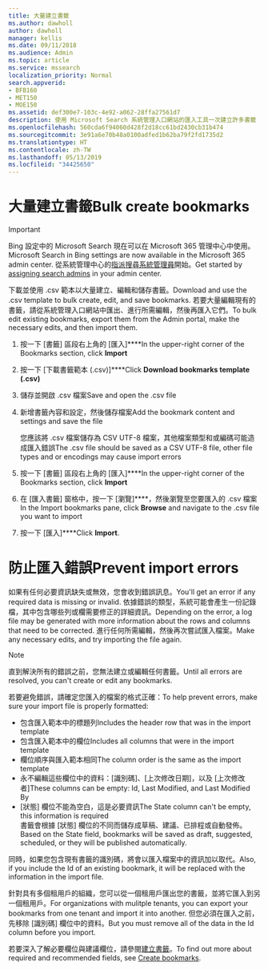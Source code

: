 ```yaml
---
title: 大量建立書籤
ms.author: dawholl
author: dawholl
manager: kellis
ms.date: 09/11/2018
ms.audience: Admin
ms.topic: article
ms.service: mssearch
localization_priority: Normal
search.appverid:
- BFB160
- MET150
- MOE150
ms.assetid: def300e7-103c-4e92-a062-28ffa27561d7
description: 使用 Microsoft Search 系統管理入口網站的匯入工具一次建立許多書籤
ms.openlocfilehash: 560cda6f94060d428f2d18cc61bd2430cb31b474
ms.sourcegitcommit: 3e91a6e70b48a0100adfed1b62ba79f2fd1735d2
ms.translationtype: HT
ms.contentlocale: zh-TW
ms.lasthandoff: 05/13/2019
ms.locfileid: "34425650"
---
```

# <a name="bulk-create-bookmarks"></a><span data-ttu-id="44c2f-103">大量建立書籤</span><span class="sxs-lookup"><span data-stu-id="44c2f-103">Bulk create bookmarks</span></span>

> [!IMPORTANT]
> <span data-ttu-id="44c2f-104">Bing 設定中的 Microsoft Search 現在可以在 Microsoft 365 管理中心中使用。</span><span class="sxs-lookup"><span data-stu-id="44c2f-104">Microsoft Search in Bing settings are now available in the Microsoft 365 admin center.</span></span> <span data-ttu-id="44c2f-105">從系統管理中心的[指派搜尋系統管理員](https://docs.microsoft.com/zh-TW/microsoftsearch/setup-microsoft-search#step-2-assign-search-admin-and-search-editor)開始。</span><span class="sxs-lookup"><span data-stu-id="44c2f-105">Get started by [assigning search admins](https://docs.microsoft.com/en-us/microsoftsearch/setup-microsoft-search#step-2-assign-search-admin-and-search-editor) in your admin center.</span></span>
    
<span data-ttu-id="44c2f-106">下載並使用 .csv 範本以大量建立、編輯和儲存書籤。</span><span class="sxs-lookup"><span data-stu-id="44c2f-106">Download and use the .csv template to bulk create, edit, and save bookmarks.</span></span> <span data-ttu-id="44c2f-107">若要大量編輯現有的書籤，請從系統管理入口網站中匯出、進行所需編輯，然後再匯入它們。</span><span class="sxs-lookup"><span data-stu-id="44c2f-107">To bulk edit existing bookmarks, export them from the Admin portal, make the necessary edits, and then import them.</span></span>
  
1. <span data-ttu-id="44c2f-108">按一下 [書籤] 區段右上角的 [匯入]\*\*\*\*</span><span class="sxs-lookup"><span data-stu-id="44c2f-108">In the upper-right corner of the Bookmarks section, click **Import**</span></span>
    
2. <span data-ttu-id="44c2f-109">按一下 [下載書籤範本 (.csv)]\*\*\*\*</span><span class="sxs-lookup"><span data-stu-id="44c2f-109">Click **Download bookmarks template (.csv)**</span></span>
    
3. <span data-ttu-id="44c2f-110">儲存並開啟 .csv 檔案</span><span class="sxs-lookup"><span data-stu-id="44c2f-110">Save and open the .csv file</span></span>
    
4. <span data-ttu-id="44c2f-111">新增書籤內容和設定，然後儲存檔案</span><span class="sxs-lookup"><span data-stu-id="44c2f-111">Add the bookmark content and settings and save the file</span></span>

    <span data-ttu-id="44c2f-112">您應該將 .csv 檔案儲存為 CSV UTF-8 檔案，其他檔案類型和或編碼可能造成匯入錯誤</span><span class="sxs-lookup"><span data-stu-id="44c2f-112">The .csv file should be saved as a CSV UTF-8 file, other file types and or encodings may cause import errors</span></span>
    
5. <span data-ttu-id="44c2f-113">按一下 [書籤] 區段右上角的 [匯入]\*\*\*\*</span><span class="sxs-lookup"><span data-stu-id="44c2f-113">In the upper-right corner of the Bookmarks section, click **Import**</span></span>
    
6. <span data-ttu-id="44c2f-114">在 [匯入書籤] 窗格中，按一下 [瀏覽]\*\*\*\*，然後瀏覽至您要匯入的 .csv 檔案</span><span class="sxs-lookup"><span data-stu-id="44c2f-114">In the Import bookmarks pane, click **Browse** and navigate to the .csv file you want to import</span></span> 
    
7. <span data-ttu-id="44c2f-115">按一下 [匯入]\*\*\*\*</span><span class="sxs-lookup"><span data-stu-id="44c2f-115">Click **Import**.</span></span>

# <a name="prevent-import-errors"></a><span data-ttu-id="44c2f-116">防止匯入錯誤</span><span class="sxs-lookup"><span data-stu-id="44c2f-116">Prevent import errors</span></span>      
<span data-ttu-id="44c2f-117">如果有任何必要資訊缺失或無效，您會收到錯誤訊息。</span><span class="sxs-lookup"><span data-stu-id="44c2f-117">You'll get an error if any required data is missing or invalid.</span></span> <span data-ttu-id="44c2f-118">依據錯誤的類型，系統可能會產生一份記錄檔，其中包含哪些列或欄需要修正的詳細資訊。</span><span class="sxs-lookup"><span data-stu-id="44c2f-118">Depending on the error, a log file may be generated with more information about the rows and columns that need to be corrected.</span></span> <span data-ttu-id="44c2f-119">進行任何所需編輯，然後再次嘗試匯入檔案。</span><span class="sxs-lookup"><span data-stu-id="44c2f-119">Make any necessary edits, and try importing the file again.</span></span>

> [!NOTE]
> <span data-ttu-id="44c2f-120">直到解決所有的錯誤之前，您無法建立或編輯任何書籤。</span><span class="sxs-lookup"><span data-stu-id="44c2f-120">Until all errors are resolved, you can't create or edit any bookmarks.</span></span> 

<span data-ttu-id="44c2f-121">若要避免錯誤，請確定您匯入的檔案的格式正確：</span><span class="sxs-lookup"><span data-stu-id="44c2f-121">To help prevent errors, make sure your import file is properly formatted:</span></span>
- <span data-ttu-id="44c2f-122">包含匯入範本中的標題列</span><span class="sxs-lookup"><span data-stu-id="44c2f-122">Includes the header row that was in the import template</span></span>
- <span data-ttu-id="44c2f-123">包含匯入範本中的欄位</span><span class="sxs-lookup"><span data-stu-id="44c2f-123">Includes all columns that were in the import template</span></span>
- <span data-ttu-id="44c2f-124">欄位順序與匯入範本相同</span><span class="sxs-lookup"><span data-stu-id="44c2f-124">The column order is the same as the import template</span></span>
- <span data-ttu-id="44c2f-125">永不編輯這些欄位中的資料：[識別碼]、[上次修改日期]，以及 [上次修改者]</span><span class="sxs-lookup"><span data-stu-id="44c2f-125">These columns can be empty: Id, Last Modified, and Last Modified By</span></span>
- <span data-ttu-id="44c2f-126">[狀態] 欄位不能為空白，這是必要資訊</span><span class="sxs-lookup"><span data-stu-id="44c2f-126">The State column can't be empty, this information is required</span></span>  
<span data-ttu-id="44c2f-127">書籤會根據 [狀態] 欄位的不同而儲存成草稿、建議、已排程或自動發佈。</span><span class="sxs-lookup"><span data-stu-id="44c2f-127">Based on the State field, bookmarks will be saved as draft, suggested, scheduled, or they will be published automatically.</span></span>

<span data-ttu-id="44c2f-128">同時，如果您包含現有書籤的識別碼，將會以匯入檔案中的資訊加以取代。</span><span class="sxs-lookup"><span data-stu-id="44c2f-128">Also, if you include the Id of an existing bookmark, it will be replaced with the information in the import file.</span></span>

<span data-ttu-id="44c2f-129">針對具有多個租用戶的組織，您可以從一個租用戶匯出您的書籤，並將它匯入到另一個租用戶。</span><span class="sxs-lookup"><span data-stu-id="44c2f-129">For organizations with mulitple tenants, you can export your bookmarks from one tenant and import it into another.</span></span> <span data-ttu-id="44c2f-130">但您必須在匯入之前，先移除 [識別碼] 欄位中的資料。</span><span class="sxs-lookup"><span data-stu-id="44c2f-130">But you must remove all of the data in the Id column before you import.</span></span>

<span data-ttu-id="44c2f-131">若要深入了解必要欄位與建議欄位，請參閱[建立書籤](create-bookmarks.md)。</span><span class="sxs-lookup"><span data-stu-id="44c2f-131">To find out more about required and recommended fields, see [Create bookmarks](create-bookmarks.md).</span></span>
